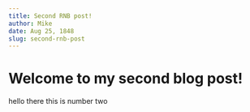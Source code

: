 ```yaml
---
title: Second RNB post!
author: Mike
date: Aug 25, 1848
slug: second-rnb-post
---
```


# Welcome to my second blog post!

hello there this is number two